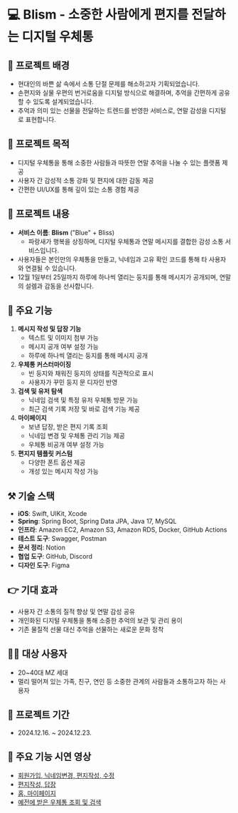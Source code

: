 # 💻 Blism - 소중한 사람에게 편지를 전달하는 디지털 우체통

## 🔎 프로젝트 배경

- 현대인의 바쁜 삶 속에서 소통 단절 문제를 해소하고자 기획되었습니다.
- 손편지와 실물 우편의 번거로움을 디지털 방식으로 해결하며, 추억을 간편하게 공유할 수 있도록 설계되었습니다.
- 추억과 의미 있는 선물을 전달하는 트렌드를 반영한 서비스로, 연말 감성을 디지털로 표현합니다.

## 🔦 프로젝트 목적

- 디지털 우체통을 통해 소중한 사람들과 따뜻한 연말 추억을 나눌 수 있는 플랫폼 제공
- 사용자 간 감성적 소통 강화 및 편지에 대한 감동 제공
- 간편한 UI/UX를 통해 깊이 있는 소통 경험 제공

## 📖 프로젝트 내용

- **서비스 이름**: **Blism** ("Blue" + Bliss)
    - 파랑새가 행복을 상징하며, 디지털 우체통과 연말 메시지를 결합한 감성 소통 서비스입니다.
- 사용자들은 본인만의 우체통을 만들고, 닉네임과 고유 확인 코드를 통해 타 사용자와 연결될 수 있습니다.
- 12월 1일부터 25일까지 하루에 하나씩 열리는 둥지를 통해 메시지가 공개되며, 연말의 설렘과 감동을 선사합니다.

## **📢 주요 기능**

1. **메시지 작성 및 답장 기능**
    - 텍스트 및 이미지 첨부 가능
    - 메시지 공개 여부 설정 가능
    - 하루에 하나씩 열리는 둥지를 통해 메시지 공개
2. **우체통 커스터마이징**
    - 빈 둥지와 채워진 둥지의 상태를 직관적으로 표시
    - 사용자가 꾸민 둥지 문 디자인 반영
3. **검색 및 유저 탐색**
    - 닉네임 검색 및 특정 유저 우체통 방문 가능
    - 최근 검색 기록 저장 및 바로 검색 기능 제공
4. **마이페이지**
    - 보낸 답장, 받은 편지 기록 조회
    - 닉네임 변경 및 우체통 관리 기능 제공
    - 우체통 비공개 여부 설정 가능
5. **편지지 템플릿 커스텀**
    - 다양한 폰트 옵션 제공
    - 개성 있는 메시지 작성 가능
      
## **⚒️ 기술 스택**
- **iOS**: Swift, UIKit, Xcode
- **Spring**: Spring Boot, Spring Data JPA, Java 17, MySQL
- **인프라**: Amazon EC2, Amazon S3, Amazon RDS, Docker, GitHub Actions
- **테스트 도구**: Swagger, Postman
- **문서 정리**: Notion
- **협업 도구**: GitHub, Discord
- **디자인 도구**: Figma


## **👉 기대 효과**

- 사용자 간 소통의 질적 향상 및 연말 감성 공유
- 개인화된 디지털 우체통을 통해 소중한 추억의 보관 및 관리 용이
- 기존 물질적 선물 대신 추억을 선물하는 새로운 문화 정착

## **💁‍♂️ 대상 사용자**

- 20~40대 MZ 세대
- 멀리 떨어져 있는 가족, 친구, 연인 등 소중한 관계의 사람들과 소통하고자 하는 사용자


## **📆 프로젝트 기간**
- 2024.12.16. ~ 2024.12.23.





## 🎥 주요 기능  시연 영상

- [회원가입, 닉네임변경, 편지작성, 수정](https://youtu.be/oT0xJTuPKNs)
- [편지작성, 답장](https://youtu.be/KjU2sZigEHM)
- [홈, 마이페이지](https://youtu.be/yvHS4NycTwQ)
- [예전에 받은 우체통 조회 및 검색](https://youtu.be/2VtejgetcAQ)
